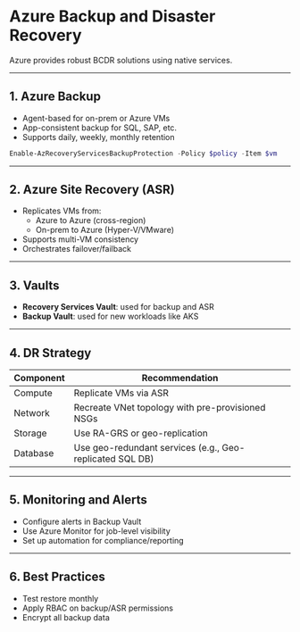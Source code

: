 
# Azure Backup and Disaster Recovery

Azure provides robust BCDR solutions using native services.

---

## 1. Azure Backup

- Agent-based for on-prem or Azure VMs
- App-consistent backup for SQL, SAP, etc.
- Supports daily, weekly, monthly retention

```powershell
Enable-AzRecoveryServicesBackupProtection -Policy $policy -Item $vm
```

---

## 2. Azure Site Recovery (ASR)

- Replicates VMs from:
  - Azure to Azure (cross-region)
  - On-prem to Azure (Hyper-V/VMware)
- Supports multi-VM consistency
- Orchestrates failover/failback

---

## 3. Vaults

- **Recovery Services Vault**: used for backup and ASR
- **Backup Vault**: used for new workloads like AKS

---

## 4. DR Strategy

| Component     | Recommendation |
|---------------|----------------|
| Compute       | Replicate VMs via ASR |
| Network       | Recreate VNet topology with pre-provisioned NSGs |
| Storage       | Use RA-GRS or geo-replication |
| Database      | Use geo-redundant services (e.g., Geo-replicated SQL DB) |

---

## 5. Monitoring and Alerts

- Configure alerts in Backup Vault
- Use Azure Monitor for job-level visibility
- Set up automation for compliance/reporting

---

## 6. Best Practices

- Test restore monthly
- Apply RBAC on backup/ASR permissions
- Encrypt all backup data
